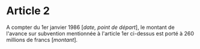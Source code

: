 # Article 2

A compter du 1er janvier 1986 [*date, point de départ*], le montant de l'avance sur subvention mentionnée à l'article 1er ci-dessus est porté à 260 millions de francs [*montant*].
